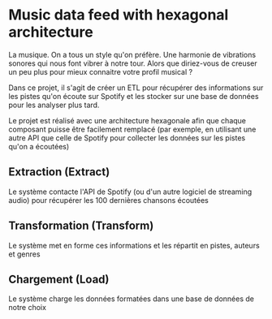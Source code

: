 # Music data feed with hexagonal architecture

La musique. On a tous un style qu'on préfère. Une harmonie de vibrations sonores qui nous font vibrer à notre tour. Alors que diriez-vous de creuser un peu plus pour mieux connaitre votre profil musical ?

Dans ce projet, il s'agit de créer un ETL pour récupérer des informations sur les pistes qu'on écoute sur Spotify et les stocker sur une base de données pour les analyser plus tard.

Le projet est réalisé avec une architecture hexagonale afin que chaque composant puisse être facilement remplacé (par exemple, en utilisant une autre API que celle de Spotify pour collecter les données sur les pistes qu'on a écoutées)


## Extraction (Extract)
Le système contacte l'API de Spotify (ou d'un autre logiciel de streaming audio) pour récupérer les 100 dernières chansons écoutées

## Transformation (Transform)
Le système met en forme ces informations et les répartit en pistes, auteurs et genres

## Chargement (Load)
Le système charge les données formatées dans une base de données de notre choix
